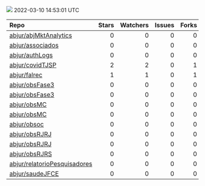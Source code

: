 ![](https://github.com/abjur/abjStatus/workflows/Render%20Status/badge.svg)
2022-03-10 14:53:01 UTC

| Repo                                                                            |  Stars|  Watchers|  Issues|  Forks| Status                                                                                                                                                          | Commit                                                                                                                                                      |
|:--------------------------------------------------------------------------------|------:|---------:|-------:|------:|:----------------------------------------------------------------------------------------------------------------------------------------------------------------|:------------------------------------------------------------------------------------------------------------------------------------------------------------|
| [abjur/abjMktAnalytics](https://github.com/abjur/abjMktAnalytics)               |      0|         0|       0|      0| [![](https://github.com/abjur/abjMktAnalytics/workflows/update-readme/badge.svg)](https://github.com/abjur/abjMktAnalytics/actions/runs/1940578126)             | <a href="https://github.com/abjur/abjMktAnalytics/commit/5d9b6cecf9a11b843f904769697f868c7f3fdb5c" title="Update data">5d9b6c</a>                           |
| [abjur/associados](https://github.com/abjur/associados)                         |      0|         0|       0|      0| [![](https://github.com/abjur/associados/workflows/deploy/badge.svg)](https://github.com/abjur/associados/actions/runs/1929399413)                              | <a href="https://github.com/abjur/associados/commit/40e1020b26eb87bdb1b296250fca10944e2ea0d5" title="Retida um dos pacotes no any">40e102</a>               |
| [abjur/authLogs](https://github.com/abjur/authLogs)                             |      0|         0|       0|      0| [![](https://github.com/abjur/authLogs/workflows/update/badge.svg)](https://github.com/abjur/authLogs/actions/runs/1960795441)                                  | <a href="https://github.com/abjur/authLogs/commit/ff34e16e63f6cdc5f0f60e783b55935b46a6bf0e" title="Update data">ff34e1</a>                                  |
| [abjur/covidTJSP](https://github.com/abjur/covidTJSP)                           |      2|         2|       0|      1| [![](https://github.com/abjur/covidTJSP/workflows/update-data/badge.svg)](https://github.com/abjur/covidTJSP/actions/runs/1961449007)                           | <a href="https://github.com/abjur/covidTJSP/commit/0d82b389e6eac3a769470409c22619369f258dea" title="Update data">0d82b3</a>                                 |
| [abjur/falrec](https://github.com/abjur/falrec)                                 |      1|         1|       0|      1| [![](https://github.com/abjur/falrec/workflows/update-data/badge.svg)](https://github.com/abjur/falrec/actions/runs/1940333053)                                 | <a href="https://github.com/abjur/falrec/commit/a3a855e45fdd3b20d530925ea418279868dd5865" title="Update data">a3a855</a>                                    |
| [abjur/obsFase3](https://github.com/abjur/obsFase3)                             |      0|         0|       0|      0| [![](https://github.com/abjur/obsFase3/workflows/deploy/badge.svg)](https://github.com/abjur/obsFase3/actions/runs/1883264423)                                  | <a href="https://github.com/abjur/obsFase3/commit/222bd26a2bfc8a1660440e4c35c19f8f535c6753" title="alteração texto sobre decretação e avaliação">222bd2</a> |
| [abjur/obsFase3](https://github.com/abjur/obsFase3)                             |      0|         0|       0|      0| [![](https://github.com/abjur/obsFase3/workflows/update-data/badge.svg)](https://github.com/abjur/obsFase3/actions/runs/1940093872)                             | <a href="https://github.com/abjur/obsFase3/commit/63cd72156a9b0308016124ecf2ba0328054d41c4" title="Update data">63cd72</a>                                  |
| [abjur/obsMC](https://github.com/abjur/obsMC)                                   |      0|         0|       0|      0| [![](https://github.com/abjur/obsMC/workflows/deploy/badge.svg)](https://github.com/abjur/obsMC/actions/runs/1924497496)                                        | <a href="https://github.com/abjur/obsMC/commit/179954ff9568992eec81a8eab696ba30c02ed0e2" title="base de checks dos joins">179954</a>                        |
| [abjur/obsMC](https://github.com/abjur/obsMC)                                   |      0|         0|       0|      0| [![](https://github.com/abjur/obsMC/workflows/update-data/badge.svg)](https://github.com/abjur/obsMC/actions/runs/1914284217)                                   | <a href="https://github.com/abjur/obsMC/commit/e9bd52992043dc41d3460c3f5997d3df05986815" title="Ajustes no update-data">e9bd52</a>                          |
| [abjur/obsoc](https://github.com/abjur/obsoc)                                   |      0|         0|       0|      0| [![](https://github.com/abjur/obsoc/workflows/deploy/badge.svg)](https://github.com/abjur/obsoc/actions/runs/1900660306)                                        | <a href="https://github.com/abjur/obsoc/commit/f54f9255a787c225ef2fdbc1afc5ed98b98690aa" title="ajustes no update-data">f54f92</a>                          |
| [abjur/obsRJRJ](https://github.com/abjur/obsRJRJ)                               |      0|         0|       0|      0| [![](https://github.com/abjur/obsRJRJ/workflows/deploy/badge.svg)](https://github.com/abjur/obsRJRJ/actions/runs/1954052234)                                    | <a href="https://github.com/abjur/obsRJRJ/commit/03d63204e6404e8b06ea35497da0341f23b85e58" title="Cria links para classificação">03d632</a>                 |
| [abjur/obsRJRJ](https://github.com/abjur/obsRJRJ)                               |      0|         0|       0|      0| [![](https://github.com/abjur/obsRJRJ/workflows/update-data/badge.svg)](https://github.com/abjur/obsRJRJ/actions/runs/1779159302)                               | <a href="https://github.com/abjur/obsRJRJ/commit/137aa0a857aa44233e5d29d76a355a207eaf30a7" title="Update update-data.yaml">137aa0</a>                       |
| [abjur/obsRJRS](https://github.com/abjur/obsRJRS)                               |      0|         0|       0|      0| [![](https://github.com/abjur/obsRJRS/workflows/deploy/badge.svg)](https://github.com/abjur/obsRJRS/actions/runs/1831313776)                                    | <a href="https://github.com/abjur/obsRJRS/commit/de577944952f2b64bc58021d073c201077602e1b" title="tirar o captcha">de5779</a>                               |
| [abjur/relatorioPesquisadores](https://github.com/abjur/relatorioPesquisadores) |      0|         0|       0|      0| [![](https://github.com/abjur/relatorioPesquisadores/workflows/update-data/badge.svg)](https://github.com/abjur/relatorioPesquisadores/actions/runs/1944209930) | <a href="https://github.com/abjur/relatorioPesquisadores/commit/2a81f29ff56be9e2cb29b2ee235a1f8ccb683b17" title="Update data">2a81f2</a>                    |
| [abjur/saudeJFCE](https://github.com/abjur/saudeJFCE)                           |      0|         0|       0|      0| [![](https://github.com/abjur/saudeJFCE/workflows/deploy/badge.svg)](https://github.com/abjur/saudeJFCE/actions/runs/1959615563)                                | <a href="https://github.com/abjur/saudeJFCE/commit/e6a66f81cfe7c8be75c820ef4697a655d7c2d124" title="tabBox dash">e6a66f</a>                                 |


